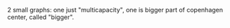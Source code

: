 2 small graphs: one just "multicapacity", one is bigger part of copenhagen center, called "bigger". 
